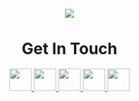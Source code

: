 <p align="center">
  <img src="https://capsule-render.vercel.app/api?type=waving&height=111&color=gradient&customColorList=0,2,2,5,30&text=Hello%20World!&descAlign=57&animation=blink&fontAlignY=50"/>
</p>

<h1 align="center"> Get In Touch</h1>
<div align="center">
  <a href="https://www.instagram.com/thepiyushmalhotra/">
    <img height="40" src="https://www.vectorlogo.zone/logos/instagram/instagram-icon.svg"/>
  </a>
  <a href="https://www.instagram.com/thepiyushmalhotra/">
    <img height="40" src="https://www.vectorlogo.zone/logos/linkedin/linkedin-tile.svg"/>
  </a>
  <a href="https://www.instagram.com/thepiyushmalhotra/">
    <img height="40" src="https://freelogopng.com/images/all_img/1690643591twitter-x-logo-png.png"/>
  </a>
  <a href="https://www.instagram.com/thepiyushmalhotra/">
    <img height="40" src="https://www.vectorlogo.zone/logos/discord/discord-icon.svg"/>
  </a>
  <a href="https://www.instagram.com/thepiyushmalhotra/">
    <img height="40" src="https://vectorified.com/images/personal-website-icon-28.png"/>
  </a>
</div>
